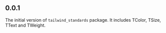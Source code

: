 ## 0.0.1

The initial version of ```tailwind_standards``` package. It includes TColor, TSize, TText and TWeight.

